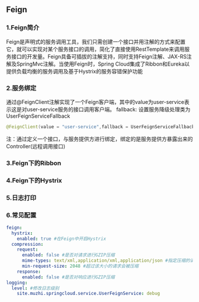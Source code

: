 ## Feign
### 1.Feign简介
Feign是声明式的服务调用工具，我们只需创建一个接口并用注解的方式来配置它，就可以实现对某个服务接口的调用，简化了直接使用RestTemplate来调用服务接口的开发量。Feign具备可插拔的注解支持，同时支持Feign注解、JAX-RS注解及SpringMvc注解。当使用Feign时，Spring Cloud集成了Ribbon和Eureka以提供负载均衡的服务调用及基于Hystrix的服务容错保护功能

### 2.服务绑定
通过@FeignClient注解实现了一个Feign客户端，其中的value为user-service表示这是对user-service服务的接口调用客户端。 fallback: 设置服务降级处理类为UserFeignServiceFallback
```java
@FeignClient(value = "user-service",fallback = UserFeignServiceFallback.class)
```
注：通过定义一个接口，与服务提供方进行绑定，绑定的是服务提供方暴露出来的Controller(远程调用接口)

### 3.Feign下的Ribbon

### 4.Feign下的Hystrix

### 5.日志打印

### 6.常见配置
```yaml
feign:
  hystrix:
    enabled: true #在Feign中开启Hystrix
  compression:
    request:
      enabled: false #是否对请求进行GZIP压缩
      mime-types: text/xml,application/xml,application/json #指定压缩的请求数据类型
      min-request-size: 2048 #超过该大小的请求会被压缩
    response:
      enabled: false #是否对响应进行GZIP压缩
logging:
  level: #修改日志级别
    site.muzhi.springcloud.service.UserFeignService: debug
```



